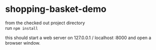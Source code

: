 # shopping-basket-demo

from the checked out project directory    
run ` npm install `    
    
this should start a web server on 127.0.0.1 / localhost :8000 and open a browser window.   
